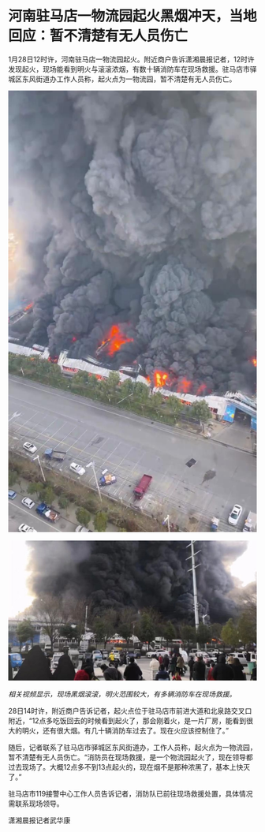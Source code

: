 # 河南驻马店一物流园起火黑烟冲天，当地回应：暂不清楚有无人员伤亡

1月28日12时许，河南驻马店一物流园起火。附近商户告诉潇湘晨报记者，12时许发现起火，现场能看到明火与滚滚浓烟，有数十辆消防车在现场救援。驻马店市驿城区东风街道办工作人员称，起火点为一物流园，暂不清楚有无人员伤亡。

![ac8fcc5a468b5d4307275c101fedd97e.jpg](https://raw.githubusercontent.com/qqhsx/qqnews_image/main/2024/01/28/河南驻马店一物流园起火黑烟冲天，当地回应：暂不清楚有无人员伤亡/ac8fcc5a468b5d4307275c101fedd97e.jpg)

![353e03f5ab85b8bb6f895a0c5cf01c93.jpg](https://raw.githubusercontent.com/qqhsx/qqnews_image/main/2024/01/28/河南驻马店一物流园起火黑烟冲天，当地回应：暂不清楚有无人员伤亡/353e03f5ab85b8bb6f895a0c5cf01c93.jpg)

_相关视频显示，现场黑烟滚滚，明火范围较大，有多辆消防车在现场救援。_

28日14时许，附近商户告诉记者，起火点位于驻马店市前进大道和北泉路交叉口附近，“12点多吃饭回去的时候看到起火了，那会刚着火，是一片厂房，能看到很大的明火，还有很大烟。有几十辆消防车过去了。现在火应该控制住了。”

随后，记者联系了驻马店市驿城区东风街道办，工作人员称，起火点为一物流园，暂不清楚有无人员伤亡。“消防员在现场救援，是一个物流园起火了，现在领导都过去现场了。大概12点多不到13点起火的，现在烟不是那种浓黑了，基本上快灭了。”

驻马店市119接警中心工作人员告诉记者，消防队已前往现场救援处置，具体情况需联系现场领导。

潇湘晨报记者武华康

